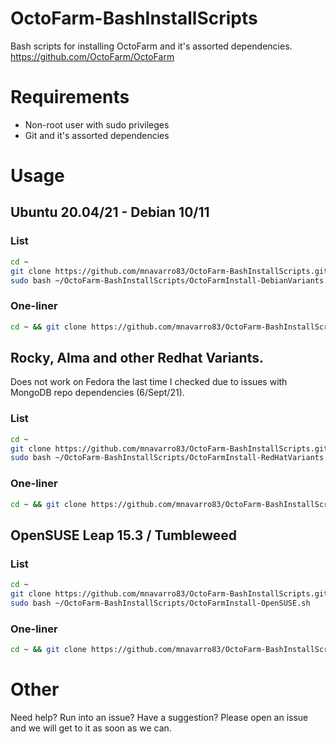 # OctoFarm-BashInstallScripts
Bash scripts for installing OctoFarm and it's assorted dependencies.
https://github.com/OctoFarm/OctoFarm

# Requirements
  - Non-root user with sudo privileges
  - Git and it's assorted dependencies
  
# Usage

## Ubuntu 20.04/21 - Debian 10/11

### List
```bash
cd ~
git clone https://github.com/mnavarro83/OctoFarm-BashInstallScripts.git
sudo bash ~/OctoFarm-BashInstallScripts/OctoFarmInstall-DebianVariants.sh
```
### One-liner
```bash
cd ~ && git clone https://github.com/mnavarro83/OctoFarm-BashInstallScripts.git && sudo bash ~/OctoFarm-BashInstallScripts/OctoFarmInstall-DebianVariants.sh
```

## Rocky, Alma and other Redhat Variants. 

Does not work on Fedora the last time I checked due to issues with MongoDB repo dependencies (6/Sept/21).

### List
```bash
cd ~
git clone https://github.com/mnavarro83/OctoFarm-BashInstallScripts.git
sudo bash ~/OctoFarm-BashInstallScripts/OctoFarmInstall-RedHatVariants.sh
```

### One-liner
```bash
cd ~ && git clone https://github.com/mnavarro83/OctoFarm-BashInstallScripts.git && sudo bash ~/OctoFarm-BashInstallScripts/OctoFarmInstall-RedHatVariants.sh
```

## OpenSUSE Leap 15.3 / Tumbleweed

### List
```bash
cd ~
git clone https://github.com/mnavarro83/OctoFarm-BashInstallScripts.git
sudo bash ~/OctoFarm-BashInstallScripts/OctoFarmInstall-OpenSUSE.sh
```

### One-liner
```bash
cd ~ && git clone https://github.com/mnavarro83/OctoFarm-BashInstallScripts.git && sudo bash ~/OctoFarm-BashInstallScripts/OctoFarmInstall-OpenSUSE.sh
```

# Other

Need help? Run into an issue? Have a suggestion? Please open an issue and we will get to it as soon as we can.
